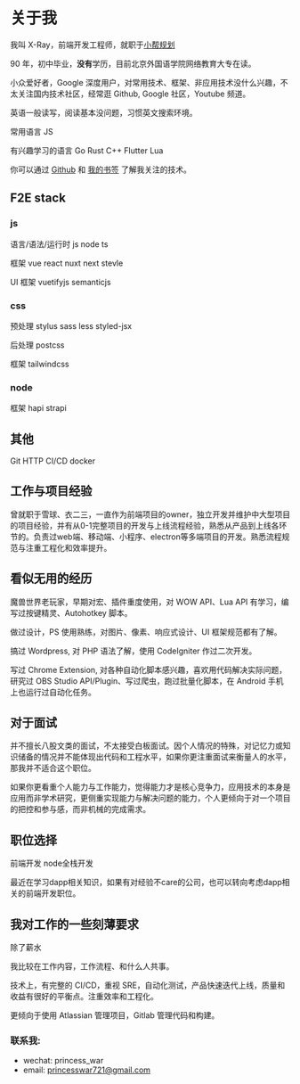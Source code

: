 # 关于我

我叫 X-Ray，前端开发工程师，就职于[小帮规划](https://www.xiaobangguihua.com/)

90 年，初中毕业，**没有**学历，目前北京外国语学院网络教育大专在读。

小众爱好者，Google 深度用户，对常用技术、框架、非应用技术没什么兴趣，不太关注国内技术社区，经常逛 Github, Google 社区，Youtube 频道。

英语一般读写，阅读基本没问题，习惯英文搜索环境。

常用语言 JS

有兴趣学习的语言 Go Rust C++ Flutter Lua

你可以通过 [Github](https://github.com/x-ray-s) 和 [我的书签](https://blog.x-ray.work/bookshelf/) 了解我关注的技术。

## F2E stack

### js

语言/语法/运行时 js node ts

框架 vue react nuxt next stevle

UI 框架 vuetifyjs semanticjs

### css

预处理 stylus sass less styled-jsx

后处理 postcss

框架 tailwindcss

### node

框架 hapi strapi

## 其他

Git HTTP CI/CD docker

## 工作与项目经验

曾就职于雪球、衣二三，一直作为前端项目的owner，独立开发并维护中大型项目的项目经验，并有从0-1完整项目的开发与上线流程经验，熟悉从产品到上线各环节的。负责过web端、移动端、小程序、electron等多端项目的开发。熟悉流程规范与注重工程化和效率提升。

## 看似无用的经历

魔兽世界老玩家，早期对宏、插件重度使用，对 WOW API、Lua API 有学习，编写过按键精灵、Autohotkey 脚本。

做过设计，PS 使用熟练，对图片、像素、响应式设计、UI 框架规范都有了解。

搞过 Wordpress, 对 PHP 语法了解，使用 CodeIgniter 作过二次开发。

写过 Chrome Extension, 对各种自动化脚本感兴趣，喜欢用代码解决实际问题，研究过 OBS Studio API/Plugin、写过爬虫，跑过批量化脚本，在 Android 手机上也运行过自动化任务。

## 对于面试

并不擅长八股文类的面试，不太接受白板面试。因个人情况的特殊，对记忆力或知识储备的情况并不能体现出代码和工程水平，如果你更注重面试来衡量人的水平，那我并不适合这个职位。

如果你更看重个人能力与工作能力，觉得能力才是核心竞争力，应用技术的本身是应用而非学术研究，更侧重实现能力与解决问题的能力，个人更倾向于对一个项目的把控和参与感，而非机械的完成需求。

## 职位选择

前端开发 node全栈开发 

最近在学习dapp相关知识，如果有对经验不care的公司，也可以转向考虑dapp相关的前端开发职位。

## 我对工作的一些刻薄要求

除了薪水

我比较在工作内容，工作流程、和什么人共事。

技术上，有完整的 CI/CD，重视 SRE，自动化测试，产品快速迭代上线，质量和收益有很好的平衡点。注重效率和工程化。

更倾向于使用 Atlassian 管理项目，Gitlab 管理代码和构建。

### 联系我:

- wechat: princess_war
- email: <a href="mailto:princesswar721@gmail.com" target="_blank">princesswar721@gmail.com</a>
